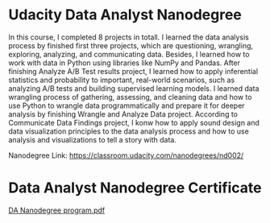 # Udacity Data Analyst Nanodegree
In this course, I completed 8 projects in totall.
I learned the data analysis process by finished first three projects, which are questioning, wrangling, exploring, analyzing, and communicating data. Besides, I learned how to work with data in Python using libraries like NumPy and Pandas.
After finishing Analyze  A/B Test results project, I learned how to apply inferential statistics and probability to important, real-world scenarios, such as analyzing A/B tests and building supervised learning models.
I learned data wrangling process of gathering, assessing, and cleaning data and how to use Python to wrangle data programmatically and prepare it for deeper analysis by finishing Wrangle and Analyze Data project.
According to Communicate Data Findings project, I konw how to apply sound design and data visualization principles to the data analysis process and how to use analysis and visualizations to tell a story with data.

Nanodegree Link:
https://classroom.udacity.com/nanodegrees/nd002/
# Data Analyst Nanodegree Certificate
[DA Nanodegree program.pdf](https://github.com/Nikki742/Udacity/files/6914554/DA.Nanodegree.program.pdf)
